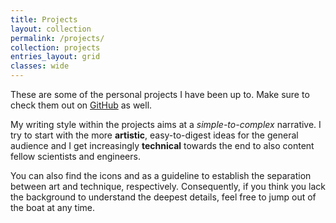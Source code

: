 ```yaml
---
title: Projects
layout: collection
permalink: /projects/
collection: projects
entries_layout: grid
classes: wide
---
```


These are some of the personal projects I have been up to. Make sure to check them out on
[GitHub]({{site.github.owner_url}}) as well.

My writing style within the projects aims at a _simple-to-complex_ narrative.
I try to start with
the more **artistic**, easy-to-digest ideas for the general audience and I get increasingly **technical**
towards the end to also
content fellow scientists and engineers.

You can also find the icons
<i class="fas fa-palette"></i> and
<i class="fas fa-laptop-code"></i>
as a guideline to establish the separation between art and technique, respectively.
Consequently, if you think you lack the background to understand the deepest details,
feel free to jump out of the boat at any time.
